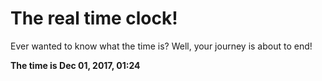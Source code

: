# The real time clock!

Ever wanted to know what the time is? Well, your journey is about to end!

**The time is Dec 01, 2017, 01:24**